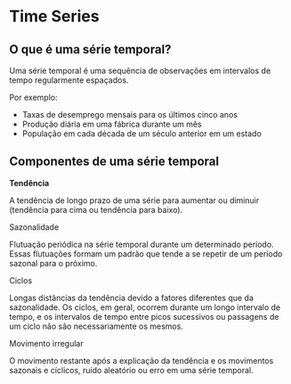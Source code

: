 # Time Series

## O que é uma série temporal?

Uma série temporal é uma sequência de observações em intervalos de tempo regularmente espaçados. 

Por exemplo:

* Taxas de desemprego mensais para os últimos cinco anos
* Produção diária em uma fábrica durante um mês
* População em cada década de um século anterior em um estado


## Componentes de uma série temporal
**Tendência**

A tendência de longo prazo de uma série para aumentar ou diminuir (tendência para cima ou tendência para baixo).

Sazonalidade

Flutuação periódica na série temporal durante um determinado período. Essas flutuações formam um padrão que tende a se repetir de um período sazonal para o próximo.

Ciclos

Longas distâncias da tendência devido a fatores diferentes que da sazonalidade. Os ciclos, em geral, ocorrem durante um longo intervalo de tempo, e os intervalos de tempo entre picos sucessivos ou passagens de um ciclo não são necessariamente os mesmos.

Movimento irregular

O movimento restante após a explicação da tendência e os movimentos sazonais e cíclicos, ruído aleatório ou erro em uma série temporal.
